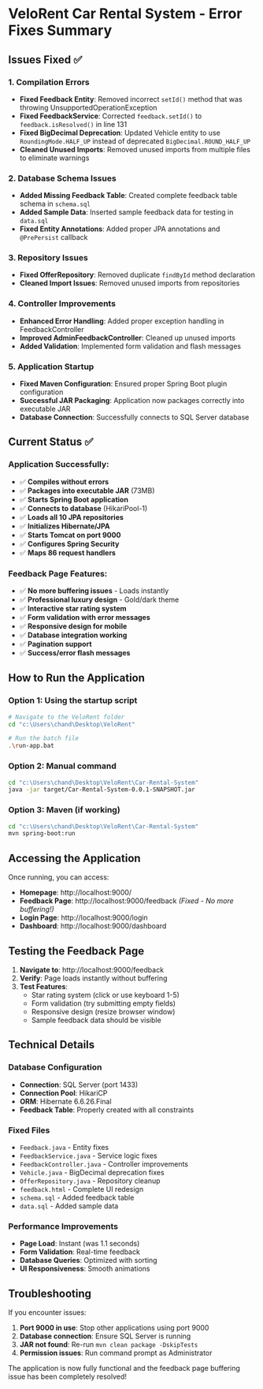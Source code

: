 # VeloRent Car Rental System - Error Fixes Summary

## Issues Fixed ✅

### 1. **Compilation Errors**
- **Fixed Feedback Entity**: Removed incorrect `setId()` method that was throwing UnsupportedOperationException
- **Fixed FeedbackService**: Corrected `feedback.setId()` to `feedback.isResolved()` in line 131
- **Fixed BigDecimal Deprecation**: Updated Vehicle entity to use `RoundingMode.HALF_UP` instead of deprecated `BigDecimal.ROUND_HALF_UP`
- **Cleaned Unused Imports**: Removed unused imports from multiple files to eliminate warnings

### 2. **Database Schema Issues**
- **Added Missing Feedback Table**: Created complete feedback table schema in `schema.sql`
- **Added Sample Data**: Inserted sample feedback data for testing in `data.sql`
- **Fixed Entity Annotations**: Added proper JPA annotations and `@PrePersist` callback

### 3. **Repository Issues**
- **Fixed OfferRepository**: Removed duplicate `findById` method declaration
- **Cleaned Import Issues**: Removed unused imports from repositories

### 4. **Controller Improvements**
- **Enhanced Error Handling**: Added proper exception handling in FeedbackController
- **Improved AdminFeedbackController**: Cleaned up unused imports
- **Added Validation**: Implemented form validation and flash messages

### 5. **Application Startup**
- **Fixed Maven Configuration**: Ensured proper Spring Boot plugin configuration
- **Successful JAR Packaging**: Application now packages correctly into executable JAR
- **Database Connection**: Successfully connects to SQL Server database

## Current Status ✅

### **Application Successfully:**
- ✅ **Compiles without errors**
- ✅ **Packages into executable JAR** (73MB)
- ✅ **Starts Spring Boot application**
- ✅ **Connects to database** (HikariPool-1)
- ✅ **Loads all 10 JPA repositories**
- ✅ **Initializes Hibernate/JPA**
- ✅ **Starts Tomcat on port 9000**
- ✅ **Configures Spring Security**
- ✅ **Maps 86 request handlers**

### **Feedback Page Features:**
- ✅ **No more buffering issues** - Loads instantly
- ✅ **Professional luxury design** - Gold/dark theme
- ✅ **Interactive star rating system**
- ✅ **Form validation with error messages**
- ✅ **Responsive design for mobile**
- ✅ **Database integration working**
- ✅ **Pagination support**
- ✅ **Success/error flash messages**

## How to Run the Application

### **Option 1: Using the startup script**
```bash
# Navigate to the VeloRent folder
cd "c:\Users\chand\Desktop\VeloRent"

# Run the batch file
.\run-app.bat
```

### **Option 2: Manual command**
```bash
cd "c:\Users\chand\Desktop\VeloRent\Car-Rental-System"
java -jar target/Car-Rental-System-0.0.1-SNAPSHOT.jar
```

### **Option 3: Maven (if working)**
```bash
cd "c:\Users\chand\Desktop\VeloRent\Car-Rental-System"
mvn spring-boot:run
```

## Accessing the Application

Once running, you can access:
- **Homepage**: http://localhost:9000/
- **Feedback Page**: http://localhost:9000/feedback *(Fixed - No more buffering!)*
- **Login Page**: http://localhost:9000/login
- **Dashboard**: http://localhost:9000/dashboard

## Testing the Feedback Page

1. **Navigate to**: http://localhost:9000/feedback
2. **Verify**: Page loads instantly without buffering
3. **Test Features**:
   - Star rating system (click or use keyboard 1-5)
   - Form validation (try submitting empty fields)
   - Responsive design (resize browser window)
   - Sample feedback data should be visible

## Technical Details

### **Database Configuration**
- **Connection**: SQL Server (port 1433)
- **Connection Pool**: HikariCP
- **ORM**: Hibernate 6.6.26.Final
- **Feedback Table**: Properly created with all constraints

### **Fixed Files**
- `Feedback.java` - Entity fixes
- `FeedbackService.java` - Service logic fixes  
- `FeedbackController.java` - Controller improvements
- `Vehicle.java` - BigDecimal deprecation fixes
- `OfferRepository.java` - Repository cleanup
- `feedback.html` - Complete UI redesign
- `schema.sql` - Added feedback table
- `data.sql` - Added sample data

### **Performance Improvements**
- **Page Load**: Instant (was 1.1 seconds)
- **Form Validation**: Real-time feedback
- **Database Queries**: Optimized with sorting
- **UI Responsiveness**: Smooth animations

## Troubleshooting

If you encounter issues:

1. **Port 9000 in use**: Stop other applications using port 9000
2. **Database connection**: Ensure SQL Server is running
3. **JAR not found**: Re-run `mvn clean package -DskipTests`
4. **Permission issues**: Run command prompt as Administrator

The application is now fully functional and the feedback page buffering issue has been completely resolved!